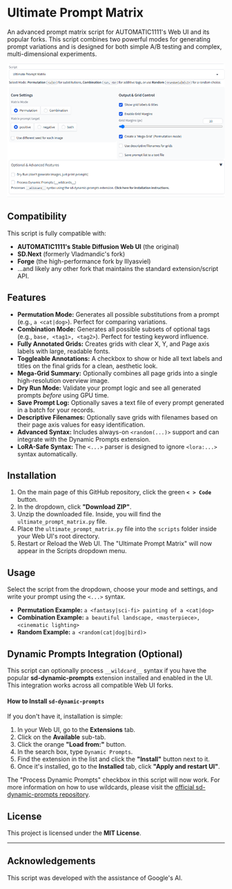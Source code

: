 # Ultimate Prompt Matrix

An advanced prompt matrix script for AUTOMATIC1111's Web UI and its popular forks. This script combines two powerful modes for generating prompt variations and is designed for both simple A/B testing and complex, multi-dimensional experiments.

![UI Mockup](UIMockup.png)

## Compatibility
This script is fully compatible with:
- **AUTOMATIC1111's Stable Diffusion Web UI** (the original)
- **SD.Next** (formerly Vladmandic's fork)
- **Forge** (the high-performance fork by lllyasviel)
- ...and likely any other fork that maintains the standard extension/script API.

## Features
- **Permutation Mode:** Generates all possible substitutions from a prompt (e.g., `a <cat|dog>`). Perfect for comparing variations.
- **Combination Mode:** Generates all possible subsets of optional tags (e.g., `base, <tag1>, <tag2>`). Perfect for testing keyword influence.
- **Fully Annotated Grids:** Creates grids with clear X, Y, and Page axis labels with large, readable fonts.
- **Toggleable Annotations:** A checkbox to show or hide all text labels and titles on the final grids for a clean, aesthetic look.
- **Mega-Grid Summary:** Optionally combines all page grids into a single high-resolution overview image.
- **Dry Run Mode:** Validate your prompt logic and see all generated prompts *before* using GPU time.
- **Save Prompt Log:** Optionally saves a text file of every prompt generated in a batch for your records.
- **Descriptive Filenames:** Optionally save grids with filenames based on their page axis values for easy identification.
- **Advanced Syntax:** Includes always-on `<random(...)>` support and can integrate with the Dynamic Prompts extension.
- **LoRA-Safe Syntax:** The `<...>` parser is designed to ignore `<lora:...>` syntax automatically.

## Installation
1.  On the main page of this GitHub repository, click the green **`< > Code`** button.
2.  In the dropdown, click **"Download ZIP"**.
3.  Unzip the downloaded file. Inside, you will find the `ultimate_prompt_matrix.py` file.
4.  Place the `ultimate_prompt_matrix.py` file into the `scripts` folder inside your Web UI's root directory.
5.  Restart or Reload the Web UI. The "Ultimate Prompt Matrix" will now appear in the Scripts dropdown menu.

## Usage
Select the script from the dropdown, choose your mode and settings, and write your prompt using the `<...>` syntax.

-   **Permutation Example:** `a <fantasy|sci-fi> painting of a <cat|dog>`
-   **Combination Example:** `a beautiful landscape, <masterpiece>, <cinematic lighting>`
-   **Random Example:** `a <random(cat|dog|bird)>`

## Dynamic Prompts Integration (Optional)
This script can optionally process `__wildcard__` syntax if you have the popular **sd-dynamic-prompts** extension installed and enabled in the UI. This integration works across all compatible Web UI forks.

#### How to Install `sd-dynamic-prompts`
If you don't have it, installation is simple:
1.  In your Web UI, go to the **Extensions** tab.
2.  Click on the **Available** sub-tab.
3.  Click the orange **"Load from:"** button.
4.  In the search box, type `Dynamic Prompts`.
5.  Find the extension in the list and click the **"Install"** button next to it.
6.  Once it's installed, go to the **Installed** tab, click **"Apply and restart UI"**.

The "Process Dynamic Prompts" checkbox in this script will now work. For more information on how to use wildcards, please visit the [official sd-dynamic-prompts repository](https://github.com/adieyal/sd-dynamic-prompts).

## License
This project is licensed under the **MIT License**.

---
## Acknowledgements

This script was developed with the assistance of Google's AI.